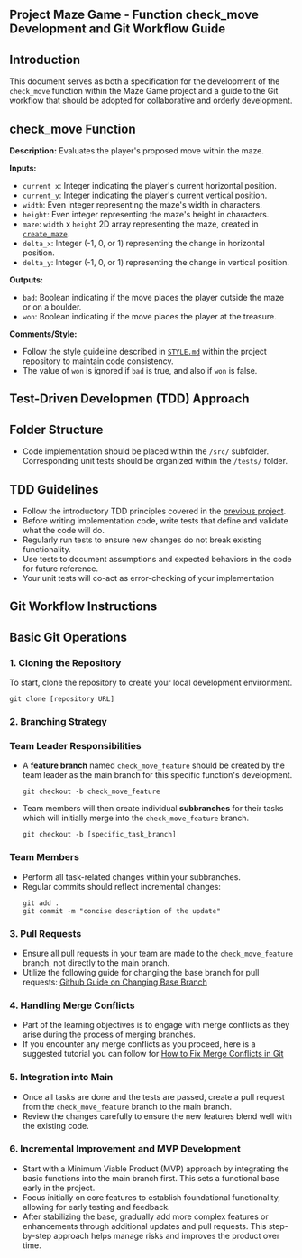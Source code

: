 ## Project **Maze Game** - Function check_move Development and Git Workflow Guide

## Introduction

This document serves as both a specification for the development of the `check_move` function within the Maze Game project and a guide to the Git workflow that should be adopted for collaborative and orderly development.

## **check_move Function**

**Description:**
Evaluates the player's proposed move within the maze.

**Inputs:**

- `current_x`: Integer indicating the player's current horizontal position.
- `current_y`: Integer indicating the player's current vertical position.
- `width`: Even integer representing the maze's width in characters.
- `height`: Even integer representing the maze's height in characters.
- `maze`: `width` x `height` 2D array representing the maze, created in [`create_maze`](https://github.com/zukixa/level1/tree/main/create-maze#create-maze-function).
- `delta_x`: Integer (-1, 0, or 1) representing the change in horizontal position.
- `delta_y`: Integer (-1, 0, or 1) representing the change in vertical position.

**Outputs:**

- `bad`: Boolean indicating if the move places the player outside the maze or on a boulder.
- `won`: Boolean indicating if the move places the player at the treasure.

**Comments/Style:**

- Follow the style guideline described in [`STYLE.md`](https://github.com/zukixa/level1/blob/main/STYLE.md) within the project repository to maintain code consistency.
- The value of `won` is ignored if `bad` is true, and also if `won` is false.

## Test-Driven Developmen (TDD) Approach

## **Folder Structure**

- Code implementation should be placed within the `/src/` subfolder.
  Corresponding unit tests should be organized within the `/tests/` folder.

## **TDD Guidelines**

- Follow the introductory TDD principles covered in the [previous project](https://github.com/css-software-engineering-studio/sample-tdd).
- Before writing implementation code, write tests that define and validate what the code will do.
- Regularly run tests to ensure new changes do not break existing functionality.
- Use tests to document assumptions and expected behaviors in the code for future reference.
- Your unit tests will co-act as error-checking of your implementation

## Git Workflow Instructions

## Basic Git Operations

### 1. **Cloning the Repository**

To start, clone the repository to create your local development environment.

```
git clone [repository URL]
```

### 2. **Branching Strategy**

### Team Leader Responsibilities

- A **feature branch** named `check_move_feature` should be created by the team leader as the main branch for this specific function's development.
  ```
  git checkout -b check_move_feature
  ```
- Team members will then create individual **subbranches** for their tasks which will initially merge into the `check_move_feature` branch.
  ```
  git checkout -b [specific_task_branch]
  ```

### Team Members

- Perform all task-related changes within your subbranches.
- Regular commits should reflect incremental changes:
  ```
  git add .
  git commit -m "concise description of the update"
  ```

### 3. **Pull Requests**

- Ensure all pull requests in your team are made to the `check_move_feature` branch, not directly to the main branch.
- Utilize the following guide for changing the base branch for pull requests: [Github Guide on Changing Base Branch](https://docs.github.com/en/pull-requests/collaborating-with-pull-requests/proposing-changes-to-your-work-with-pull-requests/changing-the-base-branch-of-a-pull-request)

### 4. **Handling Merge Conflicts**

- Part of the learning objectives is to engage with merge conflicts as they arise during the process of merging branches.
- If you encounter any merge conflicts as you proceed, here is a suggested tutorial you can follow for [How to Fix Merge Conflicts in Git](https://www.freecodecamp.org/news/how-to-fix-merge-conflicts-in-git/)

### 5. **Integration into Main**

- Once all tasks are done and the tests are passed, create a pull request from the `check_move_feature` branch to the main branch.
- Review the changes carefully to ensure the new features blend well with the existing code.

### 6. **Incremental Improvement and MVP Development**

- Start with a Minimum Viable Product (MVP) approach by integrating the basic functions into the main branch first. This sets a functional base early in the project.
- Focus initially on core features to establish foundational functionality, allowing for early testing and feedback.
- After stabilizing the base, gradually add more complex features or enhancements through additional updates and pull requests. This step-by-step approach helps manage risks and improves the product over time.

